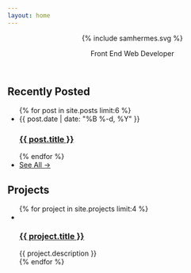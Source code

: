 ```yaml
---
layout: home
---
```

<header class="home-header">
  {% include samhermes.svg %}
  <p>Front End Web Developer</p>
</header>
<div class="post-list">
  <h2>Recently Posted</h2>
  <ul>
  {% for post in site.posts limit:6 %}
    <li>
      <span class="post-meta">{{ post.date | date: "%B %-d, %Y" }}</span>
      <h3><a class="post-link" href="{{ post.url | prepend: site.baseurl }}">{{ post.title }}</a></h3>
    </li>
  {% endfor %}
    <li class="see-all"><a href="/posts"><span>See All &rarr;</span></a></li>
  </ul>
</div>
<div class="project-list">
  <h2>Projects</h2>
  <ul>
  {% for project in site.projects limit:4 %}
    <li>
      <img src="/img/projects/{{ project.image }}" alt="">
      <h3><a class="post-link" href="{{ project.project_url | prepend: site.baseurl }}">{{ project.title }}</a></h3>
      <span class="post-meta">{{ project.description }}</span>
    </li>
  {% endfor %}
  </ul>
</div>

